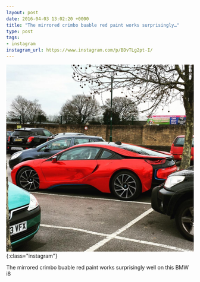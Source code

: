 ```yaml
---
layout: post
date: 2016-04-03 13:02:20 +0000
title: "The mirrored crimbo buable red paint works surprisingly…"
type: post
tags:
- instagram
instagram_url: https://www.instagram.com/p/BDvTLg2pt-I/
---
```


![Instagram - BDvTLg2pt-I](/assets/BDvTLg2pt-I.jpg){:class="instagram"}

The mirrored crimbo buable red paint works surprisingly well on this BMW i8
